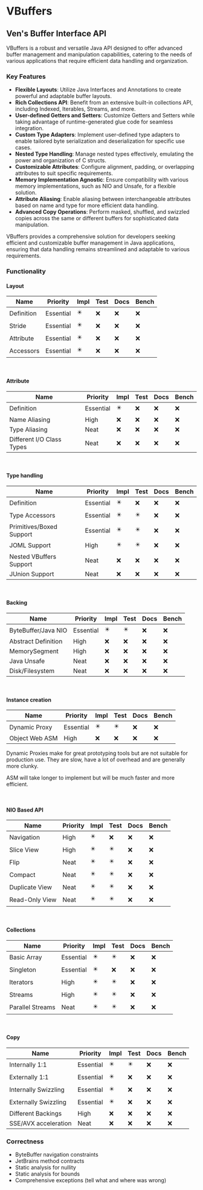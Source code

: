 # VBuffers

## Ven's Buffer Interface API

VBuffers is a robust and versatile Java API designed to offer advanced buffer management and manipulation capabilities, catering to the needs of various applications that require efficient data handling and organization.

### Key Features

-   **Flexible Layouts**: Utilize Java Interfaces and Annotations to create powerful and adaptable buffer layouts.
-   **Rich Collections API**: Benefit from an extensive built-in collections API, including Indexed, Iterables, Streams, and more.
-   **User-defined Getters and Setters**: Customize Getters and Setters while taking advantage of runtime-generated glue code for seamless integration.
-   **Custom Type Adapters**: Implement user-defined type adapters to enable tailored byte serialization and deserialization for specific use cases.
-   **Nested Type Handling**: Manage nested types effectively, emulating the power and organization of C structs.
-   **Customizable Attributes**: Configure alignment, padding, or overlapping attributes to suit specific requirements.
-   **Memory Implementation Agnostic**: Ensure compatibility with various memory implementations, such as NIO and Unsafe, for a flexible solution.
-   **Attribute Aliasing**: Enable aliasing between interchangeable attributes based on name and type for more efficient data handling.
-   **Advanced Copy Operations**: Perform masked, shuffled, and swizzled copies across the same or different buffers for sophisticated data manipulation.

VBuffers provides a comprehensive solution for developers seeking efficient and customizable buffer management in Java applications, ensuring that data handling remains streamlined and adaptable to various requirements.

### Functionality

#### Layout

| Name       | Priority  | Impl | Test | Docs | Bench |
|------------|-----------|------|------|------|-------|
| Definition | Essential | ✴️   | ❌    | ❌    | ❌     |
| Stride     | Essential | ✴️   | ❌    | ❌    | ❌     |
| Attribute  | Essential | ✴️   | ❌    | ❌    | ❌     |
| Accessors  | Essential | ✴️   | ❌    | ❌    | ❌     |

<br>

#### Attribute

| Name                      | Priority  | Impl | Test | Docs | Bench |
|---------------------------|-----------|------|------|------|-------|
| Definition                | Essential | ✴️   | ❌    | ❌    | ❌     |
| Name Aliasing             | High      | ❌    | ❌    | ❌    | ❌     |
| Type Aliasing             | Neat      | ❌    | ❌    | ❌    | ❌     |
| Different I/O Class Types | Neat      | ❌    | ❌    | ❌    | ❌     |

<br>

#### Type handling

| Name                     | Priority  | Impl | Test | Docs | Bench |
|--------------------------|-----------|------|------|------|-------|
| Definition               | Essential | ✴️   | ❌    | ❌    | ❌     |
| Type Accessors           | Essential | ✴️   | ✴️   | ❌    | ❌     |
| Primitives/Boxed Support | Essential | ✴️   | ✴️   | ❌    | ❌     |
| JOML Support             | High      | ✴️   | ✴️   | ❌    | ❌     |
| Nested VBuffers Support  | Neat      | ❌    | ❌    | ❌    | ❌     |
| JUnion Support           | Neat      | ❌    | ❌    | ❌    | ❌     |

<br>

#### Backing

| Name                | Priority  | Impl | Test | Docs | Bench |
|---------------------|-----------|------|------|------|-------|
| ByteBuffer/Java NIO | Essential | ✴️   | ✴️   | ❌    | ❌     |
| Abstract Definition | High      | ❌    | ❌    | ❌    | ❌     |
| MemorySegment       | High      | ❌    | ❌    | ❌    | ❌     |
| Java Unsafe         | Neat      | ❌    | ❌    | ❌    | ❌     |
| Disk/Filesystem     | Neat      | ❌    | ❌    | ❌    | ❌     |

<br>

#### Instance creation

| Name           | Priority  | Impl | Test | Docs | Bench |
|----------------|-----------|------|------|------|-------|
| Dynamic Proxy  | Essential | ✴️   | ✴️   | ❌    | ❌     |
| Object Web ASM | High      | ❌    | ❌    | ❌    | ❌     |

Dynamic Proxies make for great prototyping tools but are not suitable for production use.
They are slow, have a lot of overhead and are generally more clunky.

ASM will take longer to implement but will be much faster and more efficient.

<br>

#### NIO Based API

| Name           | Priority | Impl | Test | Docs | Bench |
|----------------|----------|------|------|------|-------|
| Navigation     | High     | ✴️   | ❌    | ❌    | ❌     |
| Slice View     | High     | ✴️   | ✴️   | ❌    | ❌     |
| Flip           | Neat     | ✴️   | ✴️   | ❌    | ❌     |
| Compact        | Neat     | ✴️   | ✴️   | ❌    | ❌     |
| Duplicate View | Neat     | ✴️   | ✴️   | ❌    | ❌     |
| Read-Only View | Neat     | ✴️   | ✴️   | ❌    | ❌     |

<br>

#### Collections

| Name             | Priority  | Impl | Test | Docs | Bench |
|------------------|-----------|------|------|------|-------|
| Basic Array      | Essential | ✴️   | ✴️   | ❌    | ❌     |
| Singleton        | Essential | ✴️   | ❌    | ❌    | ❌     |
| Iterators        | High      | ✴️   | ✴️   | ❌    | ❌     |
| Streams          | High      | ✴️   | ✴️   | ❌    | ❌     |
| Parallel Streams | Neat      | ✴️   | ✴️   | ❌    | ❌     |

<br>

#### Copy

| Name                 | Priority  | Impl | Test | Docs | Bench |
|----------------------|-----------|------|------|------|-------|
| Internally 1:1       | Essential | ✴️   | ✴️   | ❌    | ❌     |
| Externally 1:1       | Essential | ✴️   | ❌    | ❌    | ❌     |
| Internally Swizzling | Essential | ✴️   | ❌    | ❌    | ❌     |
| Externally Swizzling | Essential | ✴️   | ❌    | ❌    | ❌     |
| Different Backings   | High      | ❌    | ❌    | ❌    | ❌     |
| SSE/AVX acceleration | Neat      | ❌    | ❌    | ❌    | ❌     |

### Correctness

- ByteBuffer navigation constraints
- JetBrains method contracts
- Static analysis for nullity
- Static analysis for bounds
- Comprehensive exceptions (tell what and where was wrong)
